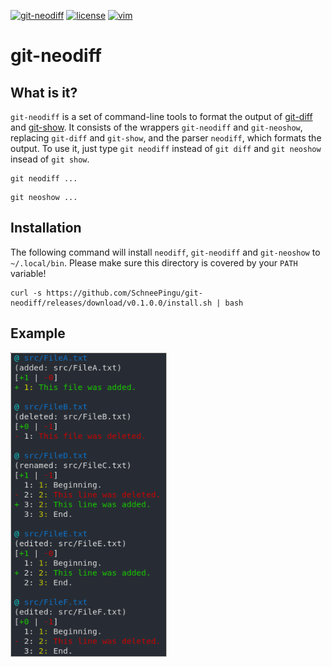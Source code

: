 <p align="left">
    <a href="https://img.shields.io/badge/git--neodiff-v0.1-purple.svg"><img src="https://img.shields.io/badge/git--neodiff-v0.1-blue.svg" alt="git-neodiff"></a>
    <a href="https://img.shields.io/badge/license-BSD3-orange.svg"><img src="https://img.shields.io/badge/license-BSD3-orange.svg" alt="license"></a>
    <a href="https://img.shields.io/badge/Haskell-2010-purple.svg"><img src="https://img.shields.io/badge/Haskell-2010-purple.svg" alt="vim"></a>
</p>

# git-neodiff

## What is it?

`git-neodiff` is a set of command-line tools to format the output of [git-diff](https://git-scm.com/docs/git-diff) and [git-show](https://git-scm.com/docs/git-show). It consists of the wrappers `git-neodiff` and `git-neoshow`, replacing `git-diff` and `git-show`, and the parser `neodiff`, which formats the output.
To use it, just type `git neodiff` instead of `git diff` and `git neoshow` insead of `git show`. 

```
git neodiff ...
```

```
git neoshow ...
```

## Installation

The following command will install `neodiff`, `git-neodiff` and `git-neoshow` to `~/.local/bin`. Please make sure this directory is covered by your `PATH` variable!
```
curl -s https://github.com/SchneePingu/git-neodiff/releases/download/v0.1.0.0/install.sh | bash
```

## Example

<p align="left"><img src="/doc/demo.png" alt="demo" width="250"></p>
